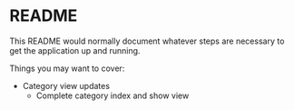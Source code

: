 # README

This README would normally document whatever steps are necessary to get the
application up and running.

Things you may want to cover:

- Category view updates
    - Complete category index and show view

